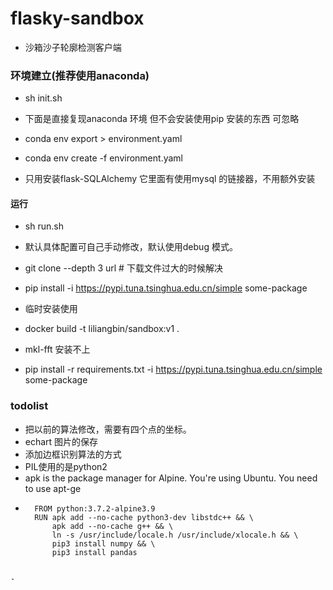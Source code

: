 # flasky-sandbox
- 沙箱沙子轮廓检测客户端

### 环境建立(推荐使用anaconda)
- sh init.sh  


- 下面是直接复现anaconda 环境 但不会安装使用pip 安装的东西 可忽略  
- conda env export > environment.yaml
- conda env create -f environment.yaml

- 只用安装flask-SQLAlchemy  它里面有使用mysql 的链接器，不用额外安装
#### 运行
- sh run.sh
- 默认具体配置可自己手动修改，默认使用debug 模式。
- git clone --depth 3   url  # 下载文件过大的时候解决
- pip install -i https://pypi.tuna.tsinghua.edu.cn/simple some-package 
- 临时安装使用

-  docker build -t liliangbin/sandbox:v1 .
- mkl-fft  安装不上
- pip install -r requirements.txt -i https://pypi.tuna.tsinghua.edu.cn/simple some-package

### todolist 
- 把以前的算法修改，需要有四个点的坐标。
- echart 图片的保存
- 添加边框识别算法的方式
- PIL使用的是python2 
- apk is the package manager for Alpine. You're using Ubuntu. You need to use apt-ge
- ```shell
    FROM python:3.7.2-alpine3.9
    RUN apk add --no-cache python3-dev libstdc++ && \
        apk add --no-cache g++ && \
        ln -s /usr/include/locale.h /usr/include/xlocale.h && \
        pip3 install numpy && \
        pip3 install pandas
```

- 